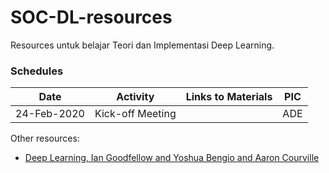 # SOC-DL-resources

Resources untuk belajar Teori dan Implementasi Deep Learning.

### Schedules
| Date | Activity | Links to Materials | PIC |
| ---- | -------- | ------------------ | --- |
| 24-Feb-2020 | Kick-off Meeting |     | ADE |


Other resources:
- [Deep Learning, Ian Goodfellow and Yoshua Bengio and Aaron Courville](https://www.deeplearningbook.org/)